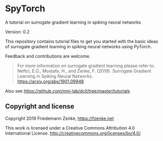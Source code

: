 # SpyTorch
A tutorial on surrogate gradient learning in spiking neural networks

Version: 0.2 

This repository contains tutorial files to get you started with the basic ideas
of surrogate gradient learning in spiking neural networks using PyTorch. 

Feedback and contributions are welcome.

> For more information on surrogate gradient learning please refer to:
> Neftci, E.O., Mostafa, H., and Zenke, F. (2019). Surrogate Gradient Learning in Spiking Neural Networks. 
> https://arxiv.org/abs/1901.09948

Also see https://github.com/nmi-lab/dcll/tree/master/tutorials



## Copyright and license

Copyright 2019 Friedemann Zenke, https://fzenke.net

This work is licensed under a Creative Commons Attribution 4.0 International License.
http://creativecommons.org/licenses/by/4.0/
